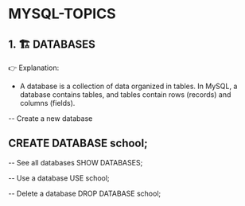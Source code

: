 # MYSQL-TOPICS
## 1. 🏗 DATABASES
👉 Explanation:
- A database is a collection of data organized in tables. In MySQL, a database contains tables, and tables contain rows (records) and columns (fields).

-- Create a new database
## CREATE DATABASE school;

-- See all databases
SHOW DATABASES;

-- Use a database
USE school;

-- Delete a database
DROP DATABASE school;

